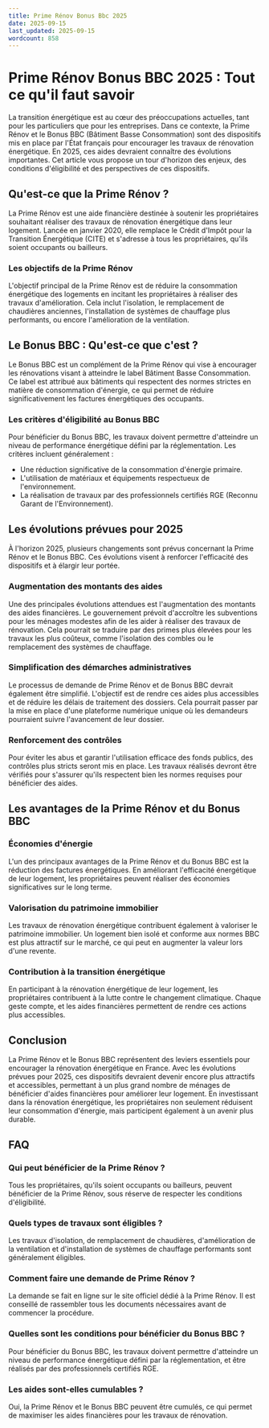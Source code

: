 ```yaml
---
title: Prime Rénov Bonus Bbc 2025
date: 2025-09-15
last_updated: 2025-09-15
wordcount: 858
---
```


# Prime Rénov Bonus BBC 2025 : Tout ce qu'il faut savoir

La transition énergétique est au cœur des préoccupations actuelles, tant pour les particuliers que pour les entreprises. Dans ce contexte, la Prime Rénov et le Bonus BBC (Bâtiment Basse Consommation) sont des dispositifs mis en place par l'État français pour encourager les travaux de rénovation énergétique. En 2025, ces aides devraient connaître des évolutions importantes. Cet article vous propose un tour d'horizon des enjeux, des conditions d'éligibilité et des perspectives de ces dispositifs.

## Qu'est-ce que la Prime Rénov ?

La Prime Rénov est une aide financière destinée à soutenir les propriétaires souhaitant réaliser des travaux de rénovation énergétique dans leur logement. Lancée en janvier 2020, elle remplace le Crédit d'Impôt pour la Transition Énergétique (CITE) et s'adresse à tous les propriétaires, qu'ils soient occupants ou bailleurs.

### Les objectifs de la Prime Rénov

L'objectif principal de la Prime Rénov est de réduire la consommation énergétique des logements en incitant les propriétaires à réaliser des travaux d'amélioration. Cela inclut l'isolation, le remplacement de chaudières anciennes, l'installation de systèmes de chauffage plus performants, ou encore l'amélioration de la ventilation.

## Le Bonus BBC : Qu'est-ce que c'est ?

Le Bonus BBC est un complément de la Prime Rénov qui vise à encourager les rénovations visant à atteindre le label Bâtiment Basse Consommation. Ce label est attribué aux bâtiments qui respectent des normes strictes en matière de consommation d'énergie, ce qui permet de réduire significativement les factures énergétiques des occupants.

### Les critères d'éligibilité au Bonus BBC

Pour bénéficier du Bonus BBC, les travaux doivent permettre d'atteindre un niveau de performance énergétique défini par la réglementation. Les critères incluent généralement :

- Une réduction significative de la consommation d'énergie primaire.
- L'utilisation de matériaux et équipements respectueux de l'environnement.
- La réalisation de travaux par des professionnels certifiés RGE (Reconnu Garant de l'Environnement).

## Les évolutions prévues pour 2025

À l'horizon 2025, plusieurs changements sont prévus concernant la Prime Rénov et le Bonus BBC. Ces évolutions visent à renforcer l'efficacité des dispositifs et à élargir leur portée.

### Augmentation des montants des aides

Une des principales évolutions attendues est l'augmentation des montants des aides financières. Le gouvernement prévoit d'accroître les subventions pour les ménages modestes afin de les aider à réaliser des travaux de rénovation. Cela pourrait se traduire par des primes plus élevées pour les travaux les plus coûteux, comme l'isolation des combles ou le remplacement des systèmes de chauffage.

### Simplification des démarches administratives

Le processus de demande de Prime Rénov et de Bonus BBC devrait également être simplifié. L'objectif est de rendre ces aides plus accessibles et de réduire les délais de traitement des dossiers. Cela pourrait passer par la mise en place d'une plateforme numérique unique où les demandeurs pourraient suivre l'avancement de leur dossier.

### Renforcement des contrôles

Pour éviter les abus et garantir l'utilisation efficace des fonds publics, des contrôles plus stricts seront mis en place. Les travaux réalisés devront être vérifiés pour s'assurer qu'ils respectent bien les normes requises pour bénéficier des aides.

## Les avantages de la Prime Rénov et du Bonus BBC

### Économies d'énergie

L'un des principaux avantages de la Prime Rénov et du Bonus BBC est la réduction des factures énergétiques. En améliorant l'efficacité énergétique de leur logement, les propriétaires peuvent réaliser des économies significatives sur le long terme.

### Valorisation du patrimoine immobilier

Les travaux de rénovation énergétique contribuent également à valoriser le patrimoine immobilier. Un logement bien isolé et conforme aux normes BBC est plus attractif sur le marché, ce qui peut en augmenter la valeur lors d'une revente.

### Contribution à la transition énergétique

En participant à la rénovation énergétique de leur logement, les propriétaires contribuent à la lutte contre le changement climatique. Chaque geste compte, et les aides financières permettent de rendre ces actions plus accessibles.

## Conclusion

La Prime Rénov et le Bonus BBC représentent des leviers essentiels pour encourager la rénovation énergétique en France. Avec les évolutions prévues pour 2025, ces dispositifs devraient devenir encore plus attractifs et accessibles, permettant à un plus grand nombre de ménages de bénéficier d'aides financières pour améliorer leur logement. En investissant dans la rénovation énergétique, les propriétaires non seulement réduisent leur consommation d'énergie, mais participent également à un avenir plus durable.

## FAQ

### Qui peut bénéficier de la Prime Rénov ?

Tous les propriétaires, qu'ils soient occupants ou bailleurs, peuvent bénéficier de la Prime Rénov, sous réserve de respecter les conditions d'éligibilité.

### Quels types de travaux sont éligibles ?

Les travaux d'isolation, de remplacement de chaudières, d'amélioration de la ventilation et d'installation de systèmes de chauffage performants sont généralement éligibles.

### Comment faire une demande de Prime Rénov ?

La demande se fait en ligne sur le site officiel dédié à la Prime Rénov. Il est conseillé de rassembler tous les documents nécessaires avant de commencer la procédure.

### Quelles sont les conditions pour bénéficier du Bonus BBC ?

Pour bénéficier du Bonus BBC, les travaux doivent permettre d'atteindre un niveau de performance énergétique défini par la réglementation, et être réalisés par des professionnels certifiés RGE.

### Les aides sont-elles cumulables ?

Oui, la Prime Rénov et le Bonus BBC peuvent être cumulés, ce qui permet de maximiser les aides financières pour les travaux de rénovation.